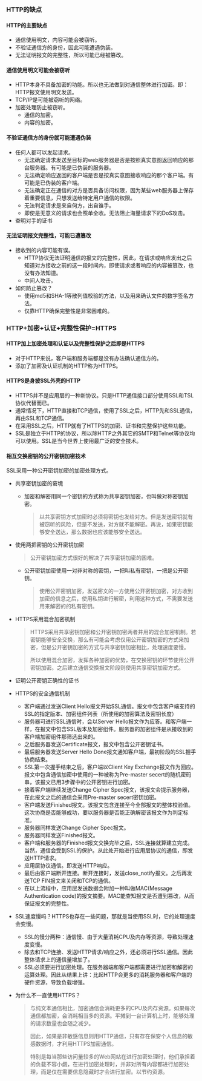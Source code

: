 ### HTTP的缺点

#### HTTP的主要缺点

* 通信使用明文，内容可能会被窃听。
* 不验证通信方的身份，因此可能遭遇伪装。
* 无法证明报文的完整性，所以可能已经被篡改。

#### 通信使用明文可能会被窃听

* HTTP本身不具备加密的功能。所以也无法做到对通信整体进行加密。即：HTTP报文使用明文发送。
* TCP/IP是可能被窃听的网络。
* 加密处理防止被窃听。
  * 通信的加密。
  * 内容的加密。

#### 不验证通信方的身份就可能遭遇伪装

* 任何人都可以发起请求。
  * 无法确定请求发送至目标的web服务器是否是按照真实意图返回响应的那台服务器。有可能是已伪装的服务器。
  * 无法确定响应返回的客户端是否是按真实意图接收响应的那个客户端。有可能是已伪装的客户端。
  * 无法确定正在通信的对方是否具备访问权限，因为某些web服务器上保存着重要信息，只想发送给特定用户通信的权限。
  * 无法判定请求是来自何方，出自谁手。
  * 即使是无意义的请求也会照单全收。无法阻止海量请求下的DoS攻击。
* 查明对手的证书

#### 无法证明报文完整性，可能已遭篡改

* 接收到的内容可能有误。
  * HTTP协议无法证明通信的报文的完整性，因此，在请求或响应发出之后知道对方接收之前的这一段时间内，即使请求或者响应的内容被篡改，也没有办法知道。
  * 中间人攻击。
* 如何防止篡改？
  * 使用md5和SHA-1等散列值校验的方法，以及用来确认文件的数字签名方法。
  * 仅靠HTTP确保完整性是非常困难的。



### HTTP+加密+认证+完整性保护=HTTPS

#### HTTP加上加密处理和认证以及完整性保护之后即是HTTPS

* 对于HTTP来说，客户端和服务端都是没有办法确认通信方的。
* 添加了加密及认证机制的HTTP称为HTTPS。

#### HTTPS是身披SSL外壳的HTTP

* HTTPS并不是应用层的一种新协议。只是HTTP通信接口部分使用SSL和TSL协议代替而已。
* 通常情况下，HTTP直接和TCP通信，使用了SSL之后，HTTP先和SSL通信，再由SSL和TCP通信。
* 在采用SSL之后，HTTP就有了HTTPS的加密、证书和完整保护这些功能。
* SSL是独立于HTTP的协议，所以除HTTP之外其它的SMTP和Telnet等协议均可以使用。SSL是当今世界上使用最广泛的安全技术。

#### 相互交换密钥的公开密钥加密技术

SSL采用一种公开密钥加密的加密处理方式。

* 共享密钥加密的窘境

  * 加密和解密用同一个密钥的方式称为共享密钥加密，也叫做对称密钥加密。

    > 以共享密钥方式加密时必须将密钥也发给对方。但是发送密钥就有被窃听的风险，但是不发送，对方就不能解密。再说，如果密钥能够安全送达，那么数据也应该能够安全送达。

* 使用两把密钥的公开密钥加密

  > 公开密钥加密方式很好的解决了共享密钥加密的困难。

  * 公开密钥加密使用一对非对称的密钥，一把叫私有密钥，一把是公开密钥。

    > 使用公开密钥加密，发送密文的一方使用公开密钥加密，对方收到加密的信息之后，使用私钥进行解密，利用这种方式，不需要发送用来解密的的私有密钥。

* HTTPS采用混合加密机制

  > HTTPS采用共享密钥加密和公开密钥加密两者并用的混合加密机制。若密钥能够安全交换，那么有可能会考虑仅用公开密钥加密的方式来加密，但是公开密钥加密的方式与共享密钥加密相比，处理速度要慢。
  >
  > 所以使用混合加密，发挥各种加密的优势，在交换密钥的环节使用公开密钥加密。之后建立通信交换报文阶段则使用共享密钥加密方式。

* 证明公开密钥正确性的证书

* HTTPS的安全通信机制

  * 客户端通过发送Client Hello报文开始SSL通信。报文中包含客户端支持的SSL的指定版本、加密组件列表（所使用的加密算法及密钥长度）
  * 服务器可进行SSL通信时，会以Server Hello报文作为应答。和客户端一样，在报文中包含SSL版本及加密组件。服务器的加密组件是从接收到的客户端加密组件那筛选出来的。
  * 之后服务器发送Certificate报文，报文中包含公开密钥证书。
  * 最后服务器发送Server Hello Done报文通知客户端，最初阶段的SSL握手协商结束。
  * SSL第一次握手结束之后，客户端以Client Key Exchange报文作为回应。报文中包含通信加密中使用的一种被称为Pre-master secert的随机密码串，该报文已用3步骤中的公开密钥进行加密。
  * 接着客户端继续发送Change Cipher Spec报文，该报文会提示服务器，在此报文之后的通信会采用Pre-master secert密钥加密。
  * 客户端发送Finished报文。该报文包含连接至今全部报文的整体校验值。这次协商是否能够成功，要以服务器是否能正确解密该报文作为判定标准。
  * 服务器同样发送Change Cipher Spec报文。
  * 服务器同样发送Finished报文。
  * 客户端和服务器的Finished报文交换完毕之后，SSL连接就算建立完成。当然，通信会受到SSL的保护。从此处开始进行应用层协议的通信，即发送HTTP请求。
  * 应用层协议通信。即发送HTTP响应。
  * 最后由客户端断开连接。断开连接时，发送close_notify报文。之后再发送TCP FIN报文来关闭和TCP的通信。
  * 在以上流程中，应用层发送数据会附加一种叫做MAC(Message Authentication code)的报文摘要。MAC能查知报文是否遭到篡改，从而保证报文的完整性。

* SSL速度慢吗？HTTPS也存在一些问题，那就是当使用SSL时，它的处理速度会变慢。

  * SSL的慢分两种：通信慢、由于大量消耗CPU及内存等资源，导致处理速度变慢。
  * 除去和TCP连接、发送HTTP请求/响应之外，还必须进行SSL通信。因此整体请求上的通信量增加了。
  * SSL必须要进行加密处理。在服务器端和客户端都需要进行加密和解密的运算处理。因此从结果上讲：比起HTTP会更多的消耗服务器和客户端的硬件资源，导致负载增强。

* 为什么不一直使用HTTPS？

  > 与纯文本通信相比，加密通信会消耗更多的CPU及内存资源。如果每次通信都加密，会消耗相当多的资源。平摊到一台计算机上时，能够处理的请求数量也会随之减少。
  >
  > 因此，如果是非敏感信息则用HTTP通信，只有存在保安个人信息的敏感数据时，才利用HTTPS加密通信。
  >
  > 特别是每当那些访问量较多的Web网站在进行加密处理时，他们承担着的负载不容小觑，在进行加密处理时，并非对所有内容都进行加密处理，而是仅在需要信息隐藏时才会进行加密。以节约资源。

  